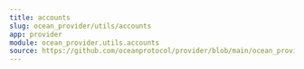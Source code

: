 ```yaml
---
title: accounts
slug: ocean_provider/utils/accounts
app: provider
module: ocean_provider.utils.accounts
source: https://github.com/oceanprotocol/provider/blob/main/ocean_provider/utils/accounts.py
---
```

